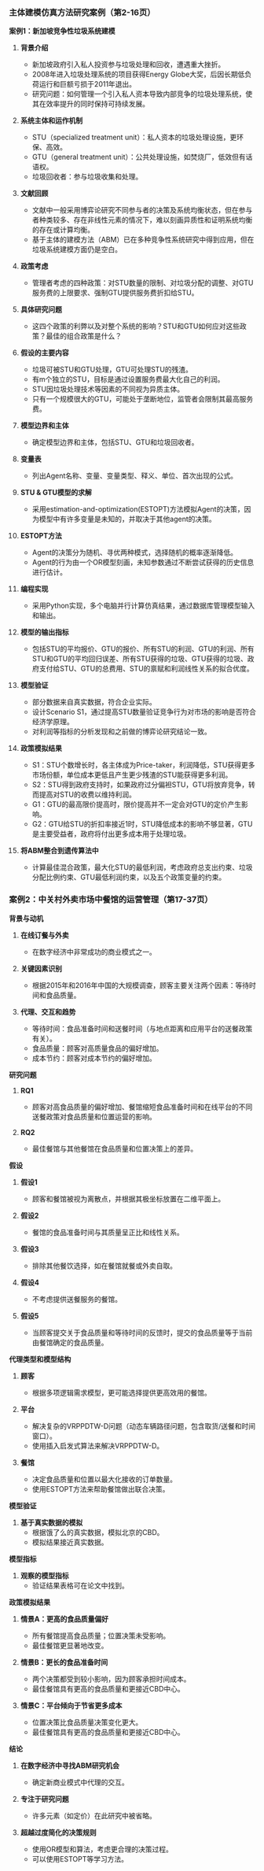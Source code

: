 ### 主体建模仿真方法研究案例（第2-16页）

**案例1：新加坡竞争性垃圾系统建模**

1. **背景介绍**
   - 新加坡政府引入私人投资参与垃圾处理和回收，遭遇重大挫折。
   - 2008年进入垃圾处理系统的项目获得Energy Globe大奖，后因长期低负荷运行和巨额亏损于2011年退出。
   - 研究问题：如何管理一个引入私人资本导致内部竞争的垃圾处理系统，使其在效率提升的同时保持可持续发展。

2. **系统主体和运作机制**
   - STU（specialized treatment unit）：私人资本的垃圾处理设施，更环保、高效。
   - GTU（general treatment unit）：公共处理设施，如焚烧厂，低效但有话语权。
   - 垃圾回收者：参与垃圾收集和处理。

3. **文献回顾**
   - 文献中一般采用博弈论研究不同参与者的决策及系统均衡状态，但在参与者种类较多、存在非线性元素的情况下，难以刻画异质性和证明系统均衡的存在或计算均衡。
   - 基于主体的建模方法（ABM）已在多种竞争性系统研究中得到应用，但在垃圾系统建模方面仍是空白。

4. **政策考虑**
   - 管理者考虑的四种政策：对STU数量的限制、对垃圾分配的调整、对GTU服务费的上限要求、强制GTU提供服务费折扣给STU。

5. **具体研究问题**
   - 这四个政策的利弊以及对整个系统的影响？STU和GTU如何应对这些政策？最佳的组合政策是什么？

6. **假设的主要内容**
   - 垃圾可被STU和GTU处理，GTU可处理STU的残渣。
   - 有m个独立的STU，目标是通过设置服务费最大化自己的利润。
   - STU因垃圾处理技术等因素的不同视为异质主体。
   - 只有一个规模很大的GTU，可能处于垄断地位，监管者会限制其最高服务费。

7. **模型边界和主体**
   - 确定模型边界和主体，包括STU、GTU和垃圾回收者。

8. **变量表**
   - 列出Agent名称、变量、变量类型、释义、单位、首次出现的公式。

9. **STU & GTU模型的求解**
   - 采用estimation-and-optimization(ESTOPT)方法模拟Agent的决策，因为模型中有许多变量是未知的，并取决于其他agent的决策。

10. **ESTOPT方法**
    - Agent的决策分为随机、寻优两种模式，选择随机的概率逐渐降低。
    - Agent的行为由一个OR模型刻画，未知参数通过不断尝试获得的历史信息进行估计。

11. **编程实现**
    - 采用Python实现，多个电脑并行计算仿真结果，通过数据库管理模型输入和输出。

12. **模型的输出指标**
    - 包括STU的平均报价、GTU的报价、所有STU的利润、GTU的利润、所有STU和GTU的平均回归误差、所有STU获得的垃圾、GTU获得的垃圾、政府支付给STU、GTU的总费用、STU的禀赋和利润线性关系的拟合优度。

13. **模型验证**
    - 部分数据来自真实数据，符合企业实际。
    - 设计Scenario S1，通过提高STU数量验证竞争行为对市场的影响是否符合经济学原理。
    - 对利润等指标的分析发现和之前做的博弈论研究结论一致。

14. **政策模拟结果**
    - S1：STU个数增长时，各主体成为Price-taker，利润降低，STU获得更多市场份额，单位成本更低且产生更少残渣的STU能获得更多利润。
    - S2：STU得到政府支持时，如果政府过分偏袒STU，GTU将放弃竞争，转而提高对STU的收费以维持利润。
    - G1：GTU的最高限价提高时，限价提高并不一定会对GTU的定价产生影响。
    - G2：GTU给STU的折扣率接近1时，STU降低成本的影响不够显著，GTU是主要受益者，政府将付出更多成本用于处理垃圾。

15. **将ABM整合到遗传算法中**
    - 计算最佳混合政策，最大化STU的最低利润，考虑政府总支出约束、垃圾分配比例约束、GTU最低利润约束，以及五个政策变量的约束。

### 案例2：中关村外卖市场中餐馆的运营管理（第17-37页）

**背景与动机**

1. **在线订餐与外卖**
   - 在数字经济中非常成功的商业模式之一。

2. **关键因素识别**
   - 根据2015年和2016年中国的大规模调查，顾客主要关注两个因素：等待时间和食品质量。

3. **代理、交互和趋势**
   - 等待时间：食品准备时间和送餐时间（与地点距离和应用平台的送餐政策有关）。
   - 食品质量：顾客对高质量食品的偏好增加。
   - 成本节约：顾客对成本节约的偏好增加。

**研究问题**

1. **RQ1**
   - 顾客对高食品质量的偏好增加、餐馆缩短食品准备时间和在线平台的不同送餐政策对食品质量和位置运营的影响。

2. **RQ2**
   - 最佳餐馆与其他餐馆在食品质量和位置决策上的差异。

**假设**

1. **假设1**
   - 顾客和餐馆被视为离散点，并根据其极坐标放置在二维平面上。

2. **假设2**
   - 餐馆的食品准备时间与其质量呈正比和线性关系。

3. **假设3**
   - 排除其他餐饮选择，如在餐馆就餐或外卖自取。

4. **假设4**
   - 不考虑提供送餐服务的餐馆。

5. **假设5**
   - 当顾客提交关于食品质量和等待时间的反馈时，提交的食品质量等于当前由餐馆确定的食品质量。

**代理类型和模型结构**

1. **顾客**
   - 根据多项逻辑需求模型，更可能选择提供更高效用的餐馆。

2. **平台**
   - 解决复杂的VRPPDTW-D问题（动态车辆路径问题，包含取货/送餐和时间窗口）。
   - 使用插入启发式算法来解决VRPPDTW-D。

3. **餐馆**
   - 决定食品质量和位置以最大化接收的订单数量。
   - 使用ESTOPT方法来帮助餐馆做出联合决策。

**模型验证**

1. **基于真实数据的模拟**
   - 根据饿了么的真实数据，模拟北京的CBD。
   - 模拟结果接近真实数据。

**模型指标**

1. **观察的模型指标**
   - 验证结果表格可在论文中找到。

**政策模拟结果**

1. **情景A：更高的食品质量偏好**
   - 所有餐馆提高食品质量；位置决策未受影响。
   - 最佳餐馆更显著地改变。

2. **情景B：更长的食品准备时间**
   - 两个决策都受到较小影响，因为顾客承担时间成本。
   - 最佳餐馆具有更高的食品质量和更接近CBD中心。

3. **情景C：平台倾向于节省更多成本**
   - 位置决策比食品质量决策变化更大。
   - 最佳餐馆具有更高的食品质量和更接近CBD中心。

**结论**

1. **在数字经济中寻找ABM研究机会**
   - 确定新商业模式中代理的交互。

2. **专注于研究问题**
   - 许多元素（如定价）在此研究中被省略。

3. **超越过度简化的决策规则**
   - 使用OR模型和算法，考虑更合理的决策过程。
   - 可以使用ESTOPT等学习方法。
